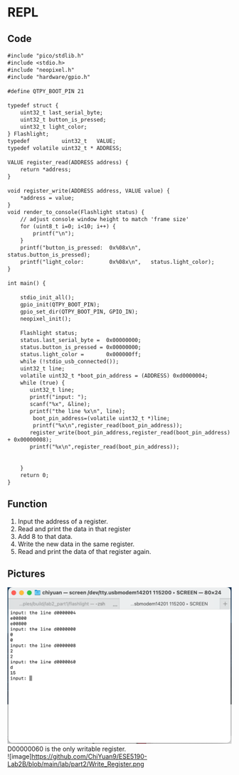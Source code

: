# REPL
## Code
```
#include "pico/stdlib.h"
#include <stdio.h>
#include "neopixel.h"
#include "hardware/gpio.h"

#define QTPY_BOOT_PIN 21

typedef struct {
    uint32_t last_serial_byte;
    uint32_t button_is_pressed;
    uint32_t light_color;
} Flashlight; 
typedef          uint32_t   VALUE;
typedef volatile uint32_t * ADDRESS;

VALUE register_read(ADDRESS address) {
    return *address;
}

void register_write(ADDRESS address, VALUE value) {
    *address = value;
}
void render_to_console(Flashlight status) {
    // adjust console window height to match 'frame size'
    for (uint8_t i=0; i<10; i++) { 
        printf("\n");
    }
    printf("button_is_pressed:  0x%08x\n",   status.button_is_pressed);
    printf("light_color:        0x%08x\n",   status.light_color);
}  

int main() {
    
    stdio_init_all();
    gpio_init(QTPY_BOOT_PIN);
    gpio_set_dir(QTPY_BOOT_PIN, GPIO_IN);
    neopixel_init();

    Flashlight status;
    status.last_serial_byte =  0x00000000;
    status.button_is_pressed = 0x00000000;
    status.light_color =       0x000000ff;
    while (!stdio_usb_connected());
    uint32_t line;
    volatile uint32_t *boot_pin_address = (ADDRESS) 0xd0000004;  
    while (true) {
       uint32_t line;
       printf("input: ");
       scanf("%x", &line);
       printf("the line %x\n", line);
        boot_pin_address=(volatile uint32_t *)line;
        printf("%x\n",register_read(boot_pin_address));
       register_write(boot_pin_address,register_read(boot_pin_address) + 0x00000008);
       printf("%x\n",register_read(boot_pin_address));

        
    }
    return 0;
}      
```
## Function
1. Input the address of a register.<br>
1. Read and print the data in that register<br>
2. Add 8 to that data.<br>
3. Write the new data in the same register.<br>
4. Read and print the data of that register again.<br>

## Pictures
![image](https://github.com/ChiYuan9/ESE5190-Lab2B/blob/main/lab/part2/Read_Write.png)
D00000060 is the only writable register.<br>
![image]https://github.com/ChiYuan9/ESE5190-Lab2B/blob/main/lab/part2/Write_Register.png
